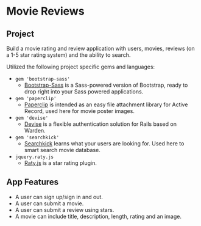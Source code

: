 Movie Reviews
===================

Project
-------------------
Build a movie rating and review application with users, movies, reviews (on a 1-5 star rating system) and the ability to search.

Utilized the following project specific gems and languages:
- `gem 'bootstrap-sass'`
  - [Bootstrap-Sass](https://github.com/twbs/bootstrap-sass) is a Sass-powered version of Bootstrap, ready to drop right into your Sass powered applications.
- `gem 'paperclip'`
  - [Paperclip](https://github.com/thoughtbot/paperclip) is intended as an easy file attachment library for Active Record, used here for movie poster images.
- `gem 'devise'`
  - [Devise](https://github.com/plataformatec/devise) is a flexible authentication solution for Rails based on Warden.
- `gem 'searchkick'`
  - [Searchkick](https://github.com/ankane/searchkick) learns what your users are looking for. Used here to smart search movie database.
- `jquery.raty.js`
  - [Raty.js](https://github.com/wbotelhos/raty) is a star rating plugin.



App Features
-------------------
- A user can sign up/sign in and out.
- A user can submit a movie.
- A user can submit a review using stars.
- A movie can include title, description, length, rating and an image.

